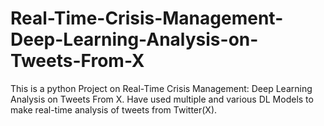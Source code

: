# Real-Time-Crisis-Management-Deep-Learning-Analysis-on-Tweets-From-X
This is a python Project on Real-Time Crisis Management: Deep Learning Analysis on Tweets From X. Have used multiple and various DL Models to make real-time analysis of tweets from Twitter(X).
